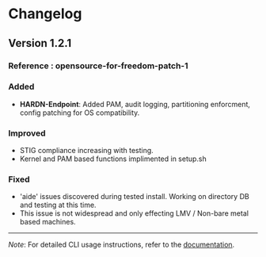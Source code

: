 # Changelog

## Version 1.2.1

### Reference : opensource-for-freedom-patch-1

### Added
- **HARDN-Endpoint**: Added PAM, audit logging, partitioning enforcment, config patching for OS compatibility. 

### Improved
- STIG compliance increasing with testing. 
- Kernel and PAM based functions implimented in setup.sh

### Fixed
- 'aide' issues discovered during tested install. Working on directory DB and testing at this time. 
- This issue is not widespread and only effecting LMV / Non-bare metal based machines. 


---

*Note*: For detailed CLI usage instructions, refer to the [documentation](https://github.com/OpenSource-For-Freedom/HARDN/blob/main/README.md).